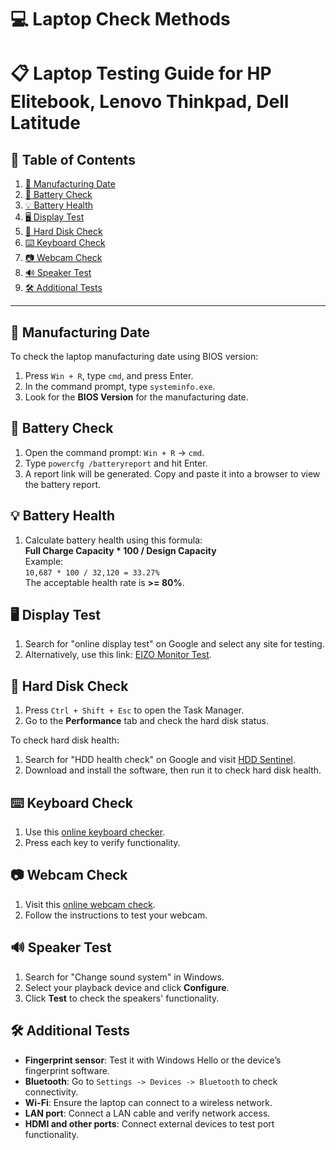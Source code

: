 # 💻 Laptop Check Methods

# 📋 Laptop Testing Guide for HP Elitebook, Lenovo Thinkpad, Dell Latitude

## 📝 Table of Contents
1. [🔧 Manufacturing Date](#manufacturing-date)
2. [🔋 Battery Check](#battery-check)
3. [💡 Battery Health](#battery-health)
4. [🖥️ Display Test](#display-test)
5. [💽 Hard Disk Check](#hard-disk-check)
6. [⌨️ Keyboard Check](#keyboard-check)
7. [📷 Webcam Check](#webcam-check)
8. [🔊 Speaker Test](#speaker-test)
9. [🛠️ Additional Tests](#additional-tests)

---

## 🔧 Manufacturing Date
To check the laptop manufacturing date using BIOS version:
1. Press `Win + R`, type `cmd`, and press Enter.
2. In the command prompt, type `systeminfo.exe`.
3. Look for the **BIOS Version** for the manufacturing date.

## 🔋 Battery Check
1. Open the command prompt: `Win + R` -> `cmd`.
2. Type `powercfg /batteryreport` and hit Enter.
3. A report link will be generated. Copy and paste it into a browser to view the battery report.

## 💡 Battery Health
1. Calculate battery health using this formula:  
   **Full Charge Capacity * 100 / Design Capacity**  
   Example:  
   `10,687 * 100 / 32,120 = 33.27%`  
   The acceptable health rate is **>= 80%**.

## 🖥️ Display Test
1. Search for "online display test" on Google and select any site for testing.
2. Alternatively, use this link: [EIZO Monitor Test](https://www.eizo.be/monitor-test/).

## 💽 Hard Disk Check
1. Press `Ctrl + Shift + Esc` to open the Task Manager.
2. Go to the **Performance** tab and check the hard disk status.

To check hard disk health:
1. Search for "HDD health check" on Google and visit [HDD Sentinel](https://www.hdsentinel.com/).
2. Download and install the software, then run it to check hard disk health.

## ⌨️ Keyboard Check
1. Use this [online keyboard checker](https://en.key-test.ru/).
2. Press each key to verify functionality.

## 📷 Webcam Check
1. Visit this [online webcam check](https://webcamtests.com/check).
2. Follow the instructions to test your webcam.

## 🔊 Speaker Test
1. Search for "Change sound system" in Windows.
2. Select your playback device and click **Configure**.
3. Click **Test** to check the speakers' functionality.

## 🛠️ Additional Tests
- **Fingerprint sensor**: Test it with Windows Hello or the device’s fingerprint software.
- **Bluetooth**: Go to `Settings -> Devices -> Bluetooth` to check connectivity.
- **Wi-Fi**: Ensure the laptop can connect to a wireless network.
- **LAN port**: Connect a LAN cable and verify network access.
- **HDMI and other ports**: Connect external devices to test port functionality.

